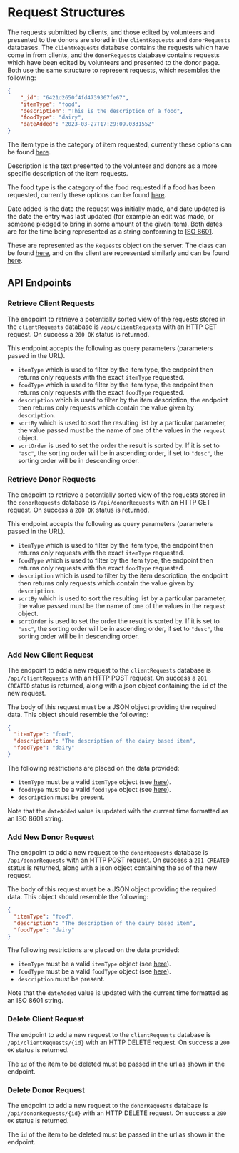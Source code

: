 # Request Structures

The requests submitted by clients, and those edited by volunteers and presented to the donors are stored in the `clientRequests` and `donorRequests` databases. The `clientRequests` database contains the requests which have come in from clients, and the `donorRequests` database contains requests which have been edited by volunteers and presented to the donor page. Both use the same structure to represent requests, which resembles the following:

```json
{
    "_id": "6421d2650f4fd4739367fe67",
    "itemType": "food",
    "description": "This is the description of a food",
    "foodType": "dairy",
    "dateAdded": "2023-03-27T17:29:09.033155Z"
}
```

The item type is the category of item requested, currently these options can be found [here](../../client/src/app/requests/request.ts).

Description is the text presented to the volunteer and donors as a more specific description of the item requests.

The food type is the category of the food requested if a food has been requested, currently these options can be found [here](../../client/src/app/requests/request.ts).

Date added is the date the request was initially made, and date updated is the date the entry was last updated (for example an edit was made, or someone pledged to bring in some amount of the given item). Both dates are for the time being represented as a string conforming to [ISO 8601](https://en.wikipedia.org/wiki/ISO_8601).

These are represented as the `Requests` object on the server. The class can be found [here](../../server/src/main/java/umm3601/request/Request.java), and on the client are represented similarly and can be found [here](../../client/src/app/requests/request.ts).

## API Endpoints

### Retrieve Client Requests

The endpoint to retrieve a potentially sorted view of the requests stored in the `clientRequests` database is `/api/clientRequests` with an HTTP GET request. On success a `200 OK` status is returned.

This endpoint accepts the following as query parameters (parameters passed in the URL).

- `itemType` which is used to filter by the item type, the endpoint then returns only requests with the exact `itemType` requested.
- `foodType` which is used to filter by the item type, the endpoint then returns only requests with the exact `foodType` requested.
- `description` which is used to filter by the item description, the endpoint then returns only requests which contain the value given by `description`.
- `sortBy` which is used to sort the resulting list by a particular parameter, the value passed must be the name of one of the values in the `request` object.
- `sortOrder` is used to set the order the result is sorted by. If it is set to `"asc"`, the sorting order will be in ascending order, if set to `"desc"`, the sorting order will be in descending order.
 
### Retrieve Donor Requests

The endpoint to retrieve a potentially sorted view of the requests stored in the `donorRequests` database is `/api/donorRequests` with an HTTP GET request. On success a `200 OK` status is returned.

This endpoint accepts the following as query parameters (parameters passed in the URL).

- `itemType` which is used to filter by the item type, the endpoint then returns only requests with the exact `itemType` requested.
- `foodType` which is used to filter by the item type, the endpoint then returns only requests with the exact `foodType` requested.
- `description` which is used to filter by the item description, the endpoint then returns only requests which contain the value given by `description`.
- `sortBy` which is used to sort the resulting list by a particular parameter, the value passed must be the name of one of the values in the `request` object.
- `sortOrder` is used to set the order the result is sorted by. If it is set to `"asc"`, the sorting order will be in ascending order, if set to `"desc"`, the sorting order will be in descending order.
 
### Add New Client Request

The endpoint to add a new request to the `clientRequests` database is `/api/clientRequests` with an HTTP POST request. On success a `201 CREATED` status is returned, along with a json object containing the `id` of the new request.

The body of this request must be a JSON object providing the required data. This object should resemble the following:

```json
{
  "itemType": "food",
  "description": "The description of the dairy based item",
  "foodType": "dairy"
}
```

The following restrictions are placed on the data provided:

- `itemType` must be a valid `itemType` object (see [here](../../client/src/app/requests/request.ts)).
- `foodType` must be a valid `foodType` object (see [here](../../client/src/app/requests/request.ts)).
- `description` must be present.

Note that the `dateAdded` value is updated with the current time formatted as an ISO 8601 string.

### Add New Donor Request

The endpoint to add a new request to the `donorRequests` database is `/api/donorRequests` with an HTTP POST request. On success a `201 CREATED` status is returned, along with a json object containing the `id` of the new request.

The body of this request must be a JSON object providing the required data. This object should resemble the following:

```json
{
  "itemType": "food",
  "description": "The description of the dairy based item",
  "foodType": "dairy"
}
```

The following restrictions are placed on the data provided:

- `itemType` must be a valid `itemType` object (see [here](../../client/src/app/requests/request.ts)).
- `foodType` must be a valid `foodType` object (see [here](../../client/src/app/requests/request.ts)).
- `description` must be present.

Note that the `dateAdded` value is updated with the current time formatted as an ISO 8601 string.

### Delete Client Request

The endpoint to add a new request to the `clientRequests` database is `/api/clientRequests/{id}` with an HTTP DELETE request. On success a `200 OK` status is returned.

The `id` of the item to be deleted must be passed in the url as shown in the endpoint.

### Delete Donor Request

The endpoint to add a new request to the `donorRequests` database is `/api/donorRequests/{id}` with an HTTP DELETE request. On success a `200 OK` status is returned.

The `id` of the item to be deleted must be passed in the url as shown in the endpoint.
